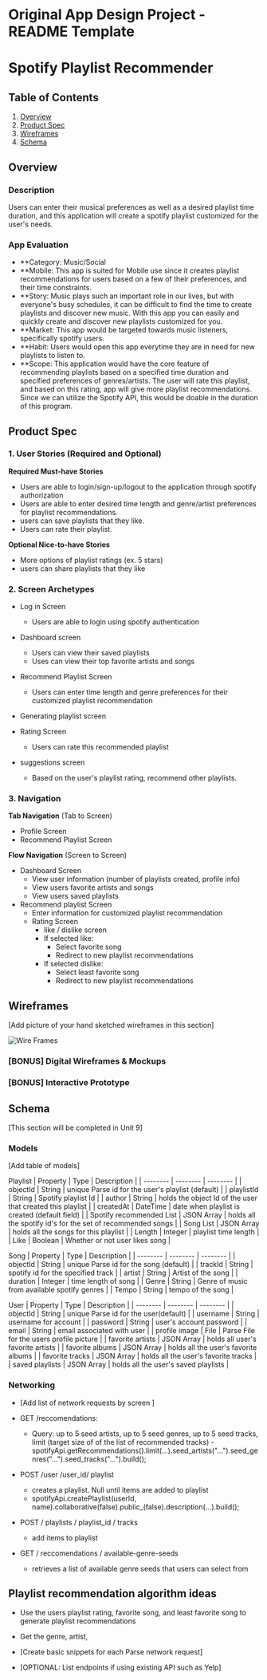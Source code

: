Original App Design Project - README Template
===

# Spotify Playlist Recommender


## Table of Contents
1. [Overview](#Overviccew)
1. [Product Spec](#Product-Spec)
1. [Wireframes](#Wireframes)
2. [Schema](#Schema)

## Overview
### Description
Users can enter their musical preferences as well as a desired playlist time duration, and this application will create a spotify playlist customized for the user's needs. 
### App Evaluation
- **Category: Music/Social
- **Mobile: This app is suited for Mobile use since it creates playlist recommendations for users based on a few of their preferences, and their time constraints.
- **Story: Music plays such an important role in our lives, but with everyone's busy schedules, it can be difficult to find the time to create playlists and discover new music. With this app you can easily and quickly create and discover new playlists customized for you. 
- **Market: This app would be targeted towards music listeners, specifically spotify users. 
- **Habit: Users would open this app everytime they are in need for new playlists to listen to. 
- **Scope: This application would have the core feature of recommending playlists based on a specified time duration and specified preferences of genres/artists. The user will rate this playlist, and based on this rating, app will give more playlist recommendations. Since we can utilize the Spotify API, this would be doable in the duration of this program. 

## Product Spec

### 1. User Stories (Required and Optional)

**Required Must-have Stories**

* Users are able to login/sign-up/logout to the application through spotify authorization 
* Users are able to enter desired time length and genre/artist preferences for playlist recommendations. 
* users can save playlists that they like. 
* Users can rate their playlist.



**Optional Nice-to-have Stories**

* More options of playlist ratings (ex. 5 stars)
* users can share playlists that they like 


### 2. Screen Archetypes

* Log in Screen
    * Users are able to login using spotify authentication
* Dashboard screen
    * Users can view their saved playlists 
    * Uses can view their top favorite artists and songs

* Recommend Playlist Screen 
    * Users can enter time length and genre preferences for their customized playlist recommendation

* Generating playlist screen
* Rating Screen 
   * Users can rate this recommended playlist 

* suggestions screen 
   * Based on the user's playlist rating, recommend other playlists.  



### 3. Navigation

**Tab Navigation** (Tab to Screen)

* Profile Screen 
* Recommend Playlist Screen

**Flow Navigation** (Screen to Screen)

* Dashboard Screen
   * View user information (number of playlists created, profile info)
   * View users favorite artists and songs 
   * View users saved playlists 
* Recommend playlist Screen
   * Enter information for customized playlist recommendation 
   * Rating Screen 
      * like / dislike screen 
      * If selected like: 
         * Select favorite song 
         * Redirect to new playlist recommendations
      * If selected dislike: 
         * Select least favorite song  
         * Redirect to new playlist recommendations 
   

## Wireframes
[Add picture of your hand sketched wireframes in this section]



![Wire Frames](https://github.com/likitag/Spotify-Playlist-Generator/blob/18a92d9dff94667f862e3538e321f6f10f21051c/Wire%20frames%20.png)

### [BONUS] Digital Wireframes & Mockups

### [BONUS] Interactive Prototype

## Schema 
[This section will be completed in Unit 9]


### Models
[Add table of models]

Playlist
| Property | Type | Description |
| -------- | -------- | -------- |
| objectId    | String     | unique Parse id for the user's playlist (default)    |
| playlistId | String | Spotify playlist Id |
| author   | String   | holds the object Id of the user that created this playlist   |
| createdAt   | DateTime    | date when playlist is created (default field)     |
| Spotify recommended List | JSON Array  | holds all the spotify id's for the set of recommended songs |
| Song List  | JSON Array | holds all the songs for this playlist  |
| Length | Integer | playlist time length |
| Like | Boolean | Whether or not user likes song |


Song
| Property | Type | Description |
| -------- | -------- | -------- |
| objectId    | String     | unique Parse id for the song (default) |
| trackId | String | spotify id for the specified track |
| artist   | String    | Artist of the song    |
| duration   | Integer    | time length of song     |
| Genre | String | Genre of music from available spotify genres |
| Tempo | String | tempo of the song |


User
| Property | Type | Description |
| -------- | -------- | -------- |
| objectId    | String     | unique Parse id for the user(default)     |
| username | String    | username for account    |
| password   | String  | user's account password    |
| email  | String   | email associated with user |
| profile image  | File   | Parse File for the users profile picture |
| favorite artists  | JSON Array  | holds all  user's favorite artists  |
| favorite albums  | JSON Array  | holds all the user's favorite albums  |
| favorite tracks  | JSON Array  | holds all the user's favorite tracks |
| saved playlists | JSON Array | holds all the user's saved playlists |




### Networking
- [Add list of network requests by screen ]
- GET /reccomendations: 
   -  Query: up to 5 seed artists, up to 5 seed genres, up to 5 seed tracks, limit (target size of of the list of recommended tracks)
   -spotifyApi.getRecommendations().limit(...).seed_artists("...").seed_genres("...").seed_tracks("...").build();

- POST /user /user_id/ playlist 
   - creates a playlist. Null until items are added to playlist 
   - spotifyApi.createPlaylist(userId, name).collaborative(false).public_(false).description(...).build();

- POST / playlists / playlist_id / tracks
   - add items to playlist

- GET / reccomendations / available-genre-seeds
   - retrieves a list of available genre seeds that users can select from  

## Playlist recommendation algorithm ideas 
   - Use the users playlist rating, favorite song, and least favorite song to generate playlist recommendations 
   - Get the genre, artist,  

- [Create basic snippets for each Parse network request] 
- [OPTIONAL: List endpoints if using existing API such as Yelp]
